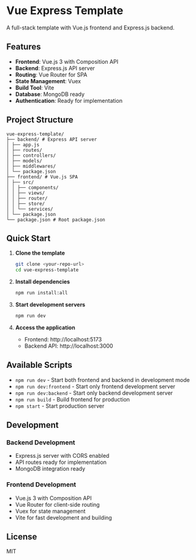 # Vue Express Template

A full-stack template with Vue.js frontend and Express.js backend.

## Features

- **Frontend**: Vue.js 3 with Composition API
- **Backend**: Express.js API server
- **Routing**: Vue Router for SPA
- **State Management**: Vuex
- **Build Tool**: Vite
- **Database**: MongoDB ready
- **Authentication**: Ready for implementation

## Project Structure
```text
vue-express-template/
├── backend/ # Express API server
│ ├── app.js
│ ├── routes/
│ ├── controllers/
│ ├── models/
│ ├── middlewares/
│ └── package.json
├── frontend/ # Vue.js SPA
│ ├── src/
│ │ ├── components/
│ │ ├── views/
│ │ ├── router/
│ │ ├── store/
│ │ └── services/
│ └── package.json
└── package.json # Root package.json
```

## Quick Start

1. **Clone the template**
   ```bash
   git clone <your-repo-url>
   cd vue-express-template
   ```

2. **Install dependencies**
   ```bash
   npm run install:all
   ```

3. **Start development servers**
   ```bash
   npm run dev
   ```

4. **Access the application**
   - Frontend: http://localhost:5173
   - Backend API: http://localhost:3000

## Available Scripts

- `npm run dev` - Start both frontend and backend in development mode
- `npm run dev:frontend` - Start only frontend development server
- `npm run dev:backend` - Start only backend development server
- `npm run build` - Build frontend for production
- `npm start` - Start production server

## Development

### Backend Development
- Express.js server with CORS enabled
- API routes ready for implementation
- MongoDB integration ready

### Frontend Development
- Vue.js 3 with Composition API
- Vue Router for client-side routing
- Vuex for state management
- Vite for fast development and building

## License

MIT